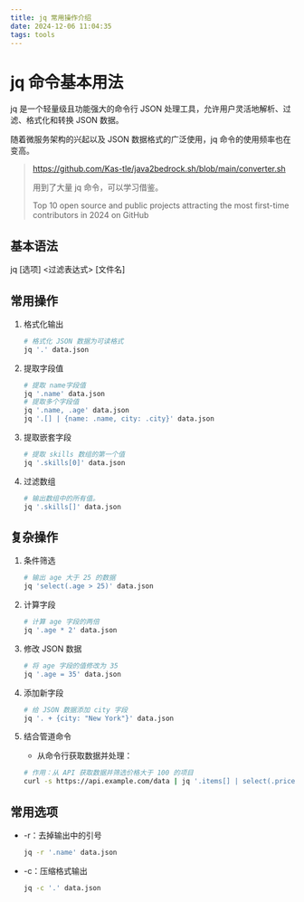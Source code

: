 ```yaml
---
title: jq 常用操作介绍
date: 2024-12-06 11:04:35
tags: tools
---
```


# jq 命令基本用法

jq 是一个轻量级且功能强大的命令行 JSON 处理工具，允许用户灵活地解析、过滤、格式化和转换 JSON 数据。

随着微服务架构的兴起以及 JSON 数据格式的广泛使用，jq 命令的使用频率也在变高。

> https://github.com/Kas-tle/java2bedrock.sh/blob/main/converter.sh
>
> 用到了大量 jq 命令，可以学习借鉴。
>
> Top 10 open source and public projects attracting the most first-time contributors in 2024 on GitHub

## 基本语法

jq [选项] <过滤表达式> [文件名]

## 常用操作

1. 格式化输出

    ```bash
    # 格式化 JSON 数据为可读格式 
    jq '.' data.json
    ```

2. 提取字段值

    ```bash
    # 提取 name字段值
    jq '.name' data.json
    # 提取多个字段值
    jq '.name, .age' data.json
    jq '.[] | {name: .name, city: .city}' data.json
    ```

3. 提取嵌套字段

    ```bash
    # 提取 skills 数组的第一个值
    jq '.skills[0]' data.json
    ```

4. 过滤数组

    ```bash
    # 输出数组中的所有值。
    jq '.skills[]' data.json
    ```

## 复杂操作

1. 条件筛选

    ```bash
    # 输出 age 大于 25 的数据
    jq 'select(.age > 25)' data.json
    ```

2. 计算字段

    ```bash
    # 计算 age 字段的两倍
    jq '.age * 2' data.json
    ```

3. 修改 JSON 数据

    ```bash
    # 将 age 字段的值修改为 35
    jq '.age = 35' data.json
    ```

4. 添加新字段

    ```bash
    # 给 JSON 数据添加 city 字段
    jq '. + {city: "New York"}' data.json
    ```

5. 结合管道命令

   - 从命令行获取数据并处理：

    ```bash
    # 作用：从 API 获取数据并筛选价格大于 100 的项目
    curl -s https://api.example.com/data | jq '.items[] | select(.price > 100)'
    ```

## 常用选项

- -r：去掉输出中的引号

    ```bash
    jq -r '.name' data.json
    ```

- -c：压缩格式输出

    ```bash
    jq -c '.' data.json
    ```
